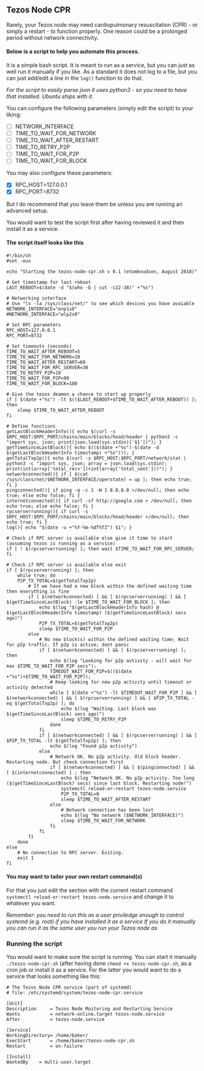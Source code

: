 ## Tezos Node CPR

Rarely, your Tezos node may need cardiopulmonary resuscitation (CPR) - or simply a restart - to function properly. 
One reason could be a prolonged period without network connectivity. 

#### Below is a script to help you automate this process. 
It is a simple bash script. It is meant to run as a service, but you can just as well run it manually if you like. 
As a standard it does not log to a file, but you can just add/edit a line in the `log()` function to do that.

*For the script to easily parse json it uses python3 - so you need to have that installed. Ubuntu ships with it.*

You can configure the following parameters (simply edit the script) to your liking:
- [ ] NETWORK_INTERFACE
- [ ] TIME_TO_WAIT_FOR_NETWORK
- [ ] TIME_TO_WAIT_AFTER_RESTART
- [ ] TIME_TO_RETRY_P2P
- [ ] TIME_TO_WAIT_FOR_P2P
- [ ] TIME_TO_WAIT_FOR_BLOCK

You may also configure these parameters:
- [x] RPC_HOST=127.0.0.1
- [x] RPC_PORT=8732

But I do recommend that you leave them be unless you are running an advanced setup.

You would want to test the script first after having reviewed it and then install it as a service.

#### The script itself looks like this
```
#!/bin/sh
#set -eux

echo "Starting the tezos-node-cpr.sh v 0.1 (etomknudsen, August 2018)"

# Get timestamp for last reboot
LAST_REBOOT=$(date -d "$(who -b | cut -c22-38)" +"%s")

# Networking interface
# Use "ls -la /sys/class/net/" to see which devices you have avaiable
NETWORK_INTERFACE="enp1s0" 
#NETWORK_INTERFACE="wlp2s0"

# Set RPC parameters
RPC_HOST=127.0.0.1
RPC_PORT=8732

# Set timeouts (seconds) 
TIME_TO_WAIT_AFTER_REBOOT=5
TIME_TO_WAIT_FOR_NETWORK=10
TIME_TO_WAIT_AFTER_RESTART=60
TIME_TO_WAIT_FOR_RPC_SERVER=30
TIME_TO_RETRY_P2P=10
TIME_TO_WAIT_FOR_P2P=90
TIME_TO_WAIT_FOR_BLOCK=180

# Give the tezos deamon a chance to start up properly
if [ $(date +"%s") -lt $(($LAST_REBOOT+$TIME_TO_WAIT_AFTER_REBOOT)) ]; then
	sleep $TIME_TO_WAIT_AFTER_REBOOT
fi

# Define functions
getLastBlockHeaderInfo(){ echo $(curl -s $RPC_HOST:$RPC_PORT/chains/main/blocks/head/header | python3 -c "import sys, json; print(json.load(sys.stdin)['$1'])"); }
getTimeSinceLastBlock(){ echo $(($(date +"%s")-$(date -d $(getLastBlockHeaderInfo timestamp) +"%s"))); }
getTotalTxp2p(){ echo $(curl -s $RPC_HOST:$RPC_PORT/network/stat | python3 -c "import sys, json; array = json.load(sys.stdin); print(int(array['total_recv'])+int(array['total_sent']))"); }
networkconnected(){ if [ $(cat /sys/class/net/$NETWORK_INTERFACE/operstate) = up ]; then echo true; fi }
pingconnected(){ if ping -q -c 1 -W 1 8.8.8.8 >/dev/null; then echo true; else echo false; fi }
internetconnected(){ if curl -sf http://google.com > /dev/null; then echo true; else echo false; fi }
rpcserverrunning(){ if curl -s $RPC_HOST:$RPC_PORT/chains/main/blocks/head/header >/dev/null; then echo true; fi }
log(){ echo "$(date -u +"%Y-%m-%dT%TZ") $1"; }

# Check if RPC server is available else give it time to start (assuming tezos is running as a service)
if [ ! $(rpcserverrunning) ]; then wait $TIME_TO_WAIT_FOR_RPC_SERVER; fi

# Check if RPC server is available else exit
if [ $(rpcserverrunning) ]; then
	while true; do
	P2P_TX_TOTAL=$(getTotalTxp2p)
		# If we have had a new block within the defined waiting time then everything is fine
		if [ $(networkconnected) ] && [ $(rpcserverrunning) ] && [ $(getTimeSinceLastBlock) -le $TIME_TO_WAIT_FOR_BLOCK ]; then
			echo $(log "$(getLastBlockHeaderInfo hash) @ $(getLastBlockHeaderInfo timestamp) ($(getTimeSinceLastBlock) secs ago)")
			P2P_TX_TOTAL=$(getTotalTxp2p)
			sleep $TIME_TO_WAIT_FOR_P2P
		else
			# No new block(s) within the defined waiting time; Wait for p2p traffic. If p2p is active; dont panic
			if [ $(networkconnected) ] && [ $(rpcserverrunning) ]; then 
				echo $(log "Looking for p2p avtivity - will wait for max $TIME_TO_WAIT_FOR_P2P secs"); 
				TIMEOUT_WAIT_FOR_P2P=$(($(date +"%s")+$TIME_TO_WAIT_FOR_P2P));
				# Keep looking for new p2p activity until timeout or activity detected
				while [ $(date +"%s") -lt $TIMEOUT_WAIT_FOR_P2P ] && [ $(networkconnected) ] && [ $(rpcserverrunning) ] && [ $P2P_TX_TOTAL -eq $(getTotalTxp2p) ]; do
					echo $(log "Waiting. Last block was $(getTimeSinceLastBlock) secs ago)")					
					sleep $TIME_TO_RETRY_P2P
				done
			fi
			if [ $(networkconnected) ] && [ $(rpcserverrunning) ] && [ $P2P_TX_TOTAL -lt $(getTotalTxp2p) ]; then
				echo $(log "Found p2p activity")
			else
				# Network OK. No p2p activity. Old block header. Restarting node. But check connection first
				if [ $(networkconnected) ] && [ $(pingconnected) ] && [ $(internetconnected) ] ; then				
					echo $(log "Network OK. No p2p activity. Too long ($(getTimeSinceLastBlock) secs) since last block. Restarting node!")
					systemctl reload-or-restart tezos-node.service
					P2P_TX_TOTAL=0
					sleep $TIME_TO_WAIT_AFTER_RESTART
				else
					# Network connection has been lost
					echo $(log "No network ($NETWORK_INTERFACE)")
					sleep $TIME_TO_WAIT_FOR_NETWORK
				fi
			fi
		fi
	done
else
	# No connection to RPC server. Exiting.
	exit 1
fi
```

#### You may want to tailor your own restart command(s)
For that you just edit the section with the current restart command `systemctl reload-or-restart tezos-node.service` and change it to whatever you want.

*Remember: you need to run this as a user priviledge enough to control systemd (e.g. root) if you have installed it as a service*
*If you do it manually you can run it as the same user you run your Tezos node as*

### Running the script
You would want to make sure the script is running. You can start it manually `./tezos-node-cpr.sh` (after having done `chmod +x tezos-node-cpr.sh`, as a cron job or install it as a service. For the latter you would want to do a service that looks something like this:

```
# The Tezos Node CPR service (part of systemd)
# file: /etc/systemd/system/tezos-node-cpr.service 

[Unit]
Description     = Tezos Node Moitoring and Restarting Service
Wants           = network-online.target tezos-node.service
After           = tezos-node.service

[Service]
WorkingDirectory= /home/baker/
ExecStart       = /home/baker/tezos-node-cpr.sh
Restart         = on-failure

[Install]
WantedBy	= multi-user.target
```


